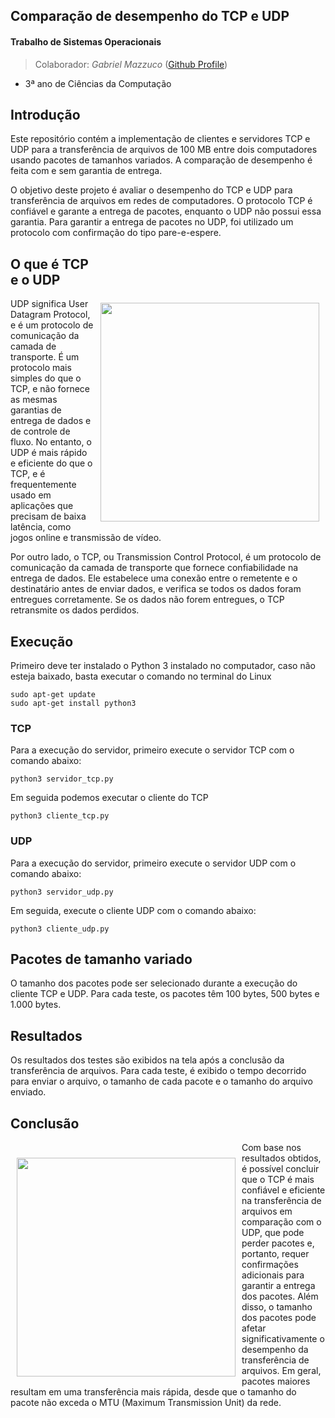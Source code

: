 ## Comparação de desempenho do TCP e UDP

#### Trabalho de Sistemas Operacionais

> Colaborador: *Gabriel Mazzuco* ([Github Profile](https://github.com/gabrielmazz))

- 3ª ano de Ciências da Computação

## Introdução

Este repositório contém a implementação de clientes e servidores TCP e UDP para a transferência de arquivos de 100 MB entre dois computadores usando pacotes de tamanhos variados. A comparação de desempenho é feita com e sem garantia de entrega.

O objetivo deste projeto é avaliar o desempenho do TCP e UDP para transferência de arquivos em redes de computadores. O protocolo TCP é confiável e garante a entrega de pacotes, enquanto o UDP não possui essa garantia. Para garantir a entrega de pacotes no UDP, foi utilizado um protocolo com confirmação do tipo pare-e-espere.

<img src="https://www.cyberghostvpn.com/privacyhub/wp-content/uploads/2022/04/1tcpvsudp7.gif" style="width:350px; float: right; margin: 90px 10px 10px 10px;">

## O que é TCP e o UDP

UDP significa User Datagram Protocol, e é um protocolo de comunicação da camada de transporte. É um protocolo mais simples do que o TCP, e não fornece as mesmas garantias de entrega de dados e de controle de fluxo. No entanto, o UDP é mais rápido e eficiente do que o TCP, e é frequentemente usado em aplicações que precisam de baixa latência, como jogos online e transmissão de vídeo.


Por outro lado, o TCP, ou Transmission Control Protocol, é um protocolo de comunicação da camada de transporte que fornece confiabilidade na entrega de dados. Ele estabelece uma conexão entre o remetente e o destinatário antes de enviar dados, e verifica se todos os dados foram entregues corretamente. Se os dados não forem entregues, o TCP retransmite os dados perdidos.

## Execução

Primeiro deve ter instalado o Python 3 instalado no computador, caso não esteja baixado, basta executar o comando no terminal do Linux

```
sudo apt-get update
sudo apt-get install python3
```

### TCP

Para a execução do servidor, primeiro execute o servidor TCP com o comando abaixo:

```
python3 servidor_tcp.py
```

Em seguida podemos executar o cliente do TCP

```
python3 cliente_tcp.py
```

### UDP

Para a execução do servidor, primeiro execute o servidor UDP com o comando abaixo:

```
python3 servidor_udp.py
```

Em seguida, execute o cliente UDP com o comando abaixo:

```
python3 cliente_udp.py 
```

## Pacotes de tamanho variado

O tamanho dos pacotes pode ser selecionado durante a execução do cliente TCP e UDP. Para cada teste, os pacotes têm 100 bytes, 500 bytes e 1.000 bytes.

## Resultados

Os resultados dos testes são exibidos na tela após a conclusão da transferência de arquivos. Para cada teste, é exibido o tempo decorrido para enviar o arquivo, o tamanho de cada pacote e o tamanho do arquivo enviado.

## Conclusão
<img src="https://pbs.twimg.com/media/E3thRQzVEAQ6yTy.jpg:large" style="width:350px; float: left; margin: 25px 10px 10px 10px;">

Com base nos resultados obtidos, é possível concluir que o TCP é mais confiável e eficiente na transferência de arquivos em comparação com o UDP, que pode perder pacotes e, portanto, requer confirmações adicionais para garantir a entrega dos pacotes. Além disso, o tamanho dos pacotes pode afetar significativamente o desempenho da transferência de arquivos. Em geral, pacotes maiores resultam em uma transferência mais rápida, desde que o tamanho do pacote não exceda o MTU (Maximum Transmission Unit) da rede.
